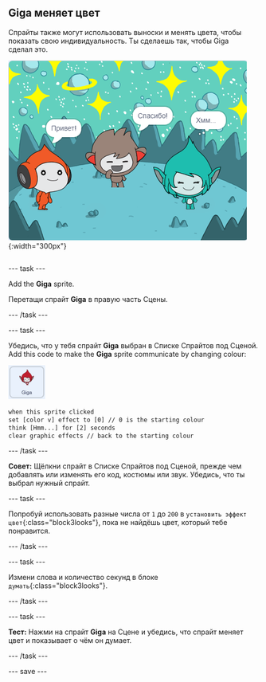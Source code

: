 ## Giga меняет цвет

<div style="display: flex; flex-wrap: wrap">
<div style="flex-basis: 200px; flex-grow: 1; margin-right: 15px;">
Спрайты также могут использовать выноски и менять цвета, чтобы показать свою индивидуальность. Ты сделаешь так, чтобы Giga сделал это.
</div>
<div>

![Спрайт Giga думает: «Хмм...».](images/giga-step2.png){:width="300px"}

</div>
</div>

--- task ---

Add the **Giga** sprite.

Перетащи спрайт **Giga** в правую часть Сцены.

--- /task ---

--- task ---

Убедись, что у тебя спрайт **Giga** выбран в Списке Спрайтов под Сценой. Add this code to make the **Giga** sprite communicate by changing colour:

![Спрайт Giga.](images/giga-sprite.png)

```blocks3
when this sprite clicked
set [color v] effect to [0] // 0 is the starting colour
think [Hmm...] for [2] seconds 
clear graphic effects // back to the starting colour
```

--- /task ---

**Совет:** Щёлкни спрайт в Списке Спрайтов под Сценой, прежде чем добавлять или изменять его код, костюмы или звук. Убедись, что ты выбрал нужный спрайт.

--- task ---

Попробуй использовать разные числа от `1` до `200` в `установить эффект цвет`{:class="block3looks"}, пока не найдёшь цвет, который тебе понравится.

--- /task ---

--- task ---

Измени слова и количество секунд в блоке `думать`{:class="block3looks"}.

--- /task ---

--- task ---

**Тест:** Нажми на спрайт **Giga** на Сцене и убедись, что спрайт меняет цвет и показывает о чём он думает.

--- /task ---

--- save ---
